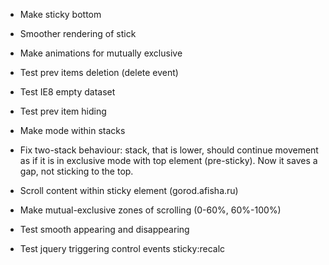 * Make sticky bottom
* Smoother rendering of stick

* Make animations for mutually exclusive

* Test prev items deletion (delete event)

* Test IE8 empty dataset

* Test prev item hiding

* Make mode within stacks

* Fix two-stack behaviour: stack, that is lower, should continue movement as if it is in exclusive mode with top element (pre-sticky). Now it saves a gap, not sticking to the top.

* Scroll content within sticky element (gorod.afisha.ru)
* Make mutual-exclusive zones of scrolling (0-60%, 60%-100%)
* Test smooth appearing and disappearing
* Test jquery triggering control events sticky:recalc